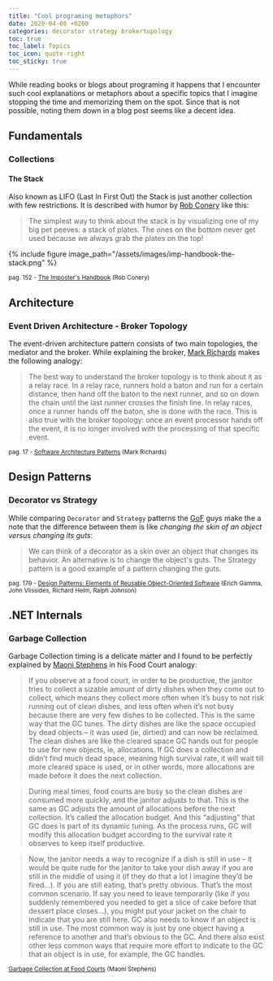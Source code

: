 ```yaml
---
title: "Cool programing metaphors"
date: 2020-04-08 +0200
categories: decorator strategy brokertopology
toc: true
toc_label: Topics
toc_icon: quote-right
toc_sticky: true
---
```


While reading books or blogs about programing it happens that I encounter such cool explanations or metaphors about a specific topics that I imagine stopping the time and memorizing them on the spot. Since that is not possible, noting them down in a blog post seems like a decent idea.

## Fundamentals

### Collections

#### The Stack

Also known as LIFO (Last In First Out) the Stack is just another collection with few restrictions. It is described with humor by [Rob Conery](https://rob.conery.io/) like this:

> The simplest way to think about the stack is by visualizing one of my big pet peeves: a stack of plates. The ones on the bottom never get used because we always grab the plates on the top!

{% include figure image_path="/assets/images/imp-handbook-the-stack.png" %}

<small>pag. 152 - [The Imposter's Handbook](https://bigmachine.io/products/the-imposters-handbook/) (Rob Conery)</small>

## Architecture

### Event Driven Architecture - Broker Topology

The event-driven architecture pattern consists of two main topologies, the mediator and the broker. While explaining the broker, [Mark Richards](https://www.goodreads.com/author/show/19751098.Mark_Richards) makes the following analogy:
> The best way to understand the broker topology is to think about it as a relay race. In a relay race, runners hold a baton and run for a certain distance, then hand off the baton to the next runner, and so on down the chain until the last runner crosses the finish line. In relay races, once a runner hands off the baton, she is done with the race. This is also true with the broker topology: once an event processor hands off the event, it is no longer involved with the processing of that specific event.

<small>pag. 17 - [Software Architecture Patterns](https://www.goodreads.com/en/book/show/25091671) (Mark Richards)</small>

## Design Patterns

### Decorator vs Strategy

While comparing `Decorator` and `Strategy` patterns the [GoF](http://wiki.c2.com/?GangOfFour) guys make the a note that the difference between them is like *changing the skin of an object versus changing its guts*:
> We can think of a decorator as a skin over an object that changes its behavior. An alternative is to change the object's guts. The Strategy pattern is a good example of a pattern changing the guts.

<small>pag. 179 - [Design Patterns: Elements of Reusable Object-Oriented Software](https://www.amazon.com/Design-Patterns-Object-Oriented-Addison-Wesley-Professional-ebook/dp/B000SEIBB8) (Erich Gamma, John Vlissides, Richard Helm, Ralph Johnson)</small>

## .NET Internals

### Garbage Collection

Garbage Collection timing is a delicate matter and I found to be perfectly explained by [Maoni Stephens](https://devblogs.microsoft.com/dotnet/author/maoni/) in his Food Court analogy:

> If you observe at a food court, in order to be productive, the janitor tries to collect a sizable amount of dirty dishes when they come out to collect, which means they collect more often when it’s busy to not risk running out of clean dishes, and less often when it’s not busy because there are very few dishes to be collected. This is the same way that the GC tunes. The dirty dishes are like the space occupied by dead objects – it was used (ie, dirtied) and can now be reclaimed. The clean dishes are like the cleared space GC hands out for people to use for new objects, ie, allocations. If GC does a collection and didn’t find much dead space, meaning high survival rate, it will wait till more cleared space is used, or in other words, more allocations are made before it does the next collection.

> During meal times, food courts are busy so the clean dishes are consumed more quickly, and the janitor adjusts to that. This is the same as GC adjusts the amount of allocations before the next collection. It’s called the allocation budget. And this “adjusting” that GC does is part of its dynamic tuning. As the process runs, GC will modify this allocation budget according to the survival rate it observes to keep itself productive.

> Now, the janitor needs a way to recognize if a dish is still in use – it would be quite rude for the janitor to take your dish away if you are still in the middle of using it (if they do that a lot I imagine they’d be fired…). If you are still eating, that’s pretty obvious. That’s the most common scenario. If say you need to leave temporarily (like if you suddenly remembered you needed to get a slice of cake before that dessert place closes…), you might put your jacket on the chair to indicate that you are still here. GC also needs to know if an object is still in use. The most common way is just by one object having a reference to another and that’s obvious to the GC. And there also exist other less common ways that require more effort to indicate to the GC that an object is in use, for example, the GC handles.

<small>[Garbage Collection at Food Courts](https://devblogs.microsoft.com/dotnet/garbage-collection-at-food-courts/) (Maoni Stephens)</small>
